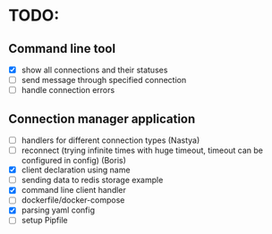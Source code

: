 # TODO:
## Command line tool
- [x] show all connections and their statuses
- [ ] send message through specified connection
- [ ] handle connection errors

## Connection manager application
- [ ] handlers for different connection types  (Nastya)
- [ ] reconnect (trying infinite times with huge timeout, timeout can be configured in config)  (Boris)
- [x] client declaration using name
- [ ] sending data to redis storage example
- [x] command line client handler  
- [ ] dockerfile/docker-compose
- [x] parsing yaml config
- [ ] setup Pipfile
